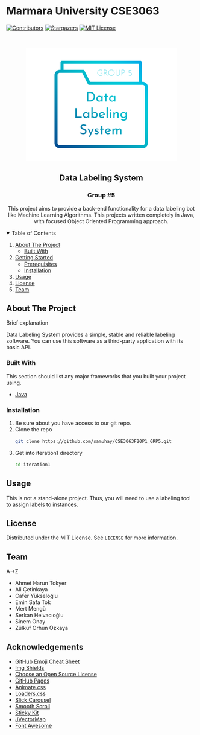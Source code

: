 # Marmara University CSE3063
<!--
* This project can be usable only for educational purposes.
* Using this project is free to share as long as it is not for commercial purposes. 
* This in-project MIT standards apply.
* This project started as a graduation project in the required department of Marmara University and consists of 3 iteretions.


 https://github.com/samuhay/CSE3063F20P1_GRP5/blob/main/iteration1/assets/image.png
 
 -->



[![Contributors][contributors-shield]][contributors-url]
[![Stargazers][stars-shield]][stars-url]
[![MIT License][license-shield]][license-url]



<!-- PROJECT LOGO -->
<br />
<p align="center">
  <a href="https://github.com/othneildrew/Best-README-Template">
    <img src="iteration1/assets/image.png" alt="Logo" width="400" height="300">
  </a>

  <h2 align="center">Data Labeling System</h2>
  <h3 align="center">Group #5</h3>

  <p align="center">
    This project aims to provide a back-end functionality for a data labeling bot like Machine Learning Algorithms. This projects written completely in Java, with focused Object Oriented Programming approach.
    <br />
  </p>
</p>



<!-- TABLE OF CONTENTS -->
<details open="open">
  <summary>Table of Contents</summary>
  <ol>
    <li>
      <a href="#about-the-project">About The Project</a>
      <ul>
        <li><a href="#built-with">Built With</a></li>
      </ul>
    </li>
    <li>
      <a href="#getting-started">Getting Started</a>
      <ul>
        <li><a href="#prerequisites">Prerequisites</a></li>
        <li><a href="#installation">Installation</a></li>
      </ul>
    </li>
    <li><a href="#usage">Usage</a></li>
    <li><a href="#license">License</a></li>
    <li><a href="#team">Team</a></li>
  </ol>
</details>



<!-- ABOUT THE PROJECT -->
## About The Project


Brief explanation

Data Labeling System provides a simple, stable and reliable labeling software. You can use this software as a third-party application with its basic API.



### Built With

This section should list any major frameworks that you built your project using. 
* [Java](https://java.com)

<!-- GETTING STARTED -->

### Installation

1. Be sure about you have access to our git repo.
2. Clone the repo
   ```sh
   git clone https://github.com/samuhay/CSE3063F20P1_GRP5.git
   ```
3. Get into iteration1 directory
   ```sh
   cd iteration1
   ```



<!-- USAGE EXAMPLES -->
## Usage

This is not a stand-alone project. Thus, you will need to use a labeling tool to assign labels to instances. 


<!-- LICENSE -->
## License

Distributed under the MIT License. See `LICENSE` for more information.



<!-- CONTACT -->
## Team
<p>A->Z</p>

* Ahmet Harun Tokyer
* Ali Çetinkaya
* Cafer Yükseloğlu
* Emin Safa Tok
* Mert Mengü
* Serkan Helvacıoğlu
* Sinem Onay
* Zülküf Orhun Özkaya



<!-- ACKNOWLEDGEMENTS -->
## Acknowledgements
* [GitHub Emoji Cheat Sheet](https://www.webpagefx.com/tools/emoji-cheat-sheet)
* [Img Shields](https://shields.io)
* [Choose an Open Source License](https://choosealicense.com)
* [GitHub Pages](https://pages.github.com)
* [Animate.css](https://daneden.github.io/animate.css)
* [Loaders.css](https://connoratherton.com/loaders)
* [Slick Carousel](https://kenwheeler.github.io/slick)
* [Smooth Scroll](https://github.com/cferdinandi/smooth-scroll)
* [Sticky Kit](http://leafo.net/sticky-kit)
* [JVectorMap](http://jvectormap.com)
* [Font Awesome](https://fontawesome.com)


[contributors-shield]: https://img.shields.io/github/contributors/othneildrew/Best-README-Template.svg?style=for-the-badge
[contributors-url]: https://github.com/othneildrew/Best-README-Template/graphs/contributors
[forks-shield]: https://img.shields.io/github/forks/othneildrew/Best-README-Template.svg?style=for-the-badge
[forks-url]: https://github.com/othneildrew/Best-README-Template/network/members
[stars-shield]: https://img.shields.io/github/stars/othneildrew/Best-README-Template.svg?style=for-the-badge
[stars-url]: https://github.com/othneildrew/Best-README-Template/stargazers
[issues-shield]: https://img.shields.io/github/issues/othneildrew/Best-README-Template.svg?style=for-the-badge
[issues-url]: https://github.com/othneildrew/Best-README-Template/issues
[license-shield]: https://img.shields.io/github/license/othneildrew/Best-README-Template.svg?style=for-the-badge
[license-url]: https://github.com/othneildrew/Best-README-Template/blob/master/LICENSE.txt
[linkedin-shield]: https://img.shields.io/badge/-LinkedIn-black.svg?style=for-the-badge&logo=linkedin&colorB=555
[linkedin-url]: https://linkedin.com/in/othneildrew
[product-screenshot]: iteration1/assets/image.png

